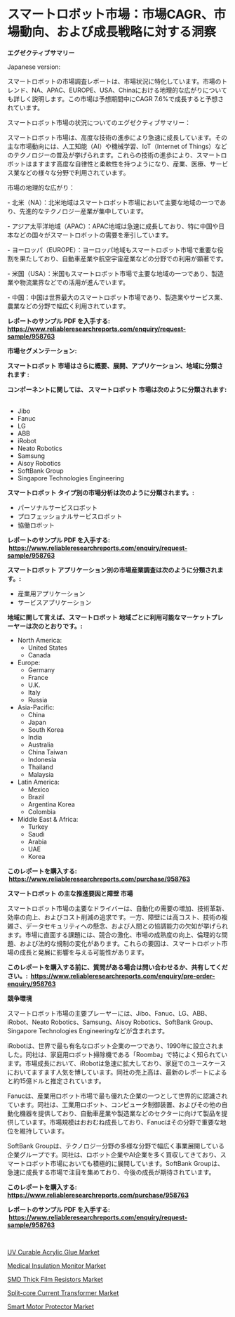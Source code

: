 <p><h1>スマートロボット市場：市場CAGR、市場動向、および成長戦略に対する洞察</h1></p><p><strong>エグゼクティブサマリー</strong></p>
<p><p>Japanese version:</p><p>スマートロボットの市場調査レポートは、市場状況に特化しています。市場のトレンド、NA、APAC、EUROPE、USA、Chinaにおける地理的な広がりについても詳しく説明します。この市場は予想期間中にCAGR 7.6%で成長すると予想されています。</p><p>スマートロボット市場の状況についてのエグゼクティブサマリー：</p><p>スマートロボット市場は、高度な技術の進歩により急速に成長しています。その主な市場動向には、人工知能（AI）や機械学習、IoT（Internet of Things）などのテクノロジーの普及が挙げられます。これらの技術の進歩により、スマートロボットはますます高度な自律性と柔軟性を持つようになり、産業、医療、サービス業などの様々な分野で利用されています。</p><p>市場の地理的な広がり：</p><p>- 北米（NA）：北米地域はスマートロボット市場において主要な地域の一つであり、先進的なテクノロジー産業が集中しています。</p><p>- アジア太平洋地域（APAC）：APAC地域は急速に成長しており、特に中国や日本などの国々がスマートロボットの需要を牽引しています。</p><p>- ヨーロッパ（EUROPE）：ヨーロッパ地域もスマートロボット市場で重要な役割を果たしており、自動車産業や航空宇宙産業などの分野での利用が顕著です。</p><p>- 米国（USA）：米国もスマートロボット市場で主要な地域の一つであり、製造業や物流業界などでの活用が進んでいます。</p><p>- 中国：中国は世界最大のスマートロボット市場であり、製造業やサービス業、農業などの分野で幅広く利用されています。</p></p>
<p><strong>レポートのサンプル PDF を入手する: <a href="https://www.reliableresearchreports.com/enquiry/request-sample/958763">https://www.reliableresearchreports.com/enquiry/request-sample/958763</a></strong></p>
<p><strong>市場セグメンテーション:</strong></p>
<p><strong> スマートロボット 市場はさらに概要、展開、アプリケーション、地域に分類されます :</strong></p>
<p><strong>コンポーネントに関しては、 スマートロボット 市場は次のように分類されます: &nbsp;</strong></p>
<p><ul><li>Jibo</li><li>Fanuc</li><li>LG</li><li>ABB</li><li>iRobot</li><li>Neato Robotics</li><li>Samsung</li><li>Aisoy Robotics</li><li>SoftBank Group</li><li>Singapore Technologies Engineering</li></ul></p>
<p><strong> スマートロボット タイプ別の市場分析は次のように分類されます。:</strong></p>
<p><ul><li>パーソナルサービスロボット</li><li>プロフェッショナルサービスロボット</li><li>協働ロボット</li></ul></p>
<p><strong>レポートのサンプル PDF を入手する: &nbsp;<a href="https://www.reliableresearchreports.com/enquiry/request-sample/958763">https://www.reliableresearchreports.com/enquiry/request-sample/958763</a></strong></p>
<p><strong> スマートロボット アプリケーション別の市場産業調査は次のように分類されます。:</strong></p>
<p><ul><li>産業用アプリケーション</li><li>サービスアプリケーション</li></ul></p>
<p><strong>地域に関して言えば、スマートロボット 地域ごとに利用可能なマーケットプレーヤーは次のとおりです。:</strong></p>
<p><ul>
    <li>
        North America:
        <ul>
            <li>United States</li>
            <li>Canada</li>
        </ul>
    </li>
    <li>
        Europe:
        <ul>
            <li>Germany</li>
            <li>France</li>
            <li>U.K.</li>
            <li>Italy</li>
            <li>Russia</li>
        </ul>
    </li>
    <li>
        Asia-Pacific:
        <ul>
            <li>China</li>
            <li>Japan</li>
            <li>South Korea</li>
            <li>India</li>
            <li>Australia</li>
            <li>China Taiwan</li>
            <li>Indonesia</li>
            <li>Thailand</li>
            <li>Malaysia</li>
        </ul>
    </li>
    <li>
        Latin America:
        <ul>
            <li>Mexico</li>
            <li>Brazil</li>
            <li>Argentina Korea</li>
            <li>Colombia</li>
        </ul>
    </li>
    <li>
        Middle East & Africa:
        <ul>
            <li>Turkey</li>
            <li>Saudi</li>
            <li>Arabia</li>
            <li>UAE</li>
            <li>Korea</li>
        </ul>
    </li>
    </ul></p>
<p><strong>このレポートを購入する: &nbsp;<a href="https://www.reliableresearchreports.com/purchase/958763">https://www.reliableresearchreports.com/purchase/958763</a></strong></p>
<p><strong>スマートロボット の主な推進要因と障壁 市場</strong></p>
<p><p>スマートロボット市場の主要なドライバーは、自動化の需要の増加、技術革新、効率の向上、およびコスト削減の追求です。一方、障壁には高コスト、技術の複雑さ、データセキュリティへの懸念、および人間との協調能力の欠如が挙げられます。市場に直面する課題には、競合の激化、市場の成熟度の向上、倫理的な問題、および法的な規制の変化があります。これらの要因は、スマートロボット市場の成長と発展に影響を与える可能性があります。</p></p>
<p><strong>このレポートを購入する前に、質問がある場合は問い合わせるか、共有してください。:&nbsp; <a href="https://www.reliableresearchreports.com/enquiry/pre-order-enquiry/958763">https://www.reliableresearchreports.com/enquiry/pre-order-enquiry/958763</a></strong></p>
<p><strong>競争環境</strong></p>
<p><p>スマートロボット市場の主要プレーヤーには、Jibo、Fanuc、LG、ABB、iRobot、Neato Robotics、Samsung、Aisoy Robotics、SoftBank Group、Singapore Technologies Engineeringなどが含まれます。</p><p>iRobotは、世界で最も有名なロボット企業の一つであり、1990年に設立されました。同社は、家庭用ロボット掃除機である「Roomba」で特によく知られています。市場成長において、iRobotは急速に拡大しており、家庭でのユースケースにおいてますます人気を博しています。同社の売上高は、最新のレポートによると約15億ドルと推定されています。</p><p>Fanucは、産業用ロボット市場で最も優れた企業の一つとして世界的に認識されています。同社は、工業用ロボット、コンピュータ制御装置、およびその他の自動化機器を提供しており、自動車産業や製造業などのセクターに向けて製品を提供しています。市場規模はおおむね成長しており、Fanucはその分野で重要な地位を維持しています。</p><p>SoftBank Groupは、テクノロジー分野の多様な分野で幅広く事業展開している企業グループです。同社は、ロボット企業やAI企業を多く買収してきており、スマートロボット市場においても積極的に展開しています。SoftBank Groupは、急速に成長する市場で注目を集めており、今後の成長が期待されています。</p></p>
<p><strong>このレポートを購入する: &nbsp; <a href="https://www.reliableresearchreports.com/purchase/958763">https://www.reliableresearchreports.com/purchase/958763</a></strong></p>
<p><strong>レポートのサンプル PDF を入手する: &nbsp;<a href="https://www.reliableresearchreports.com/enquiry/request-sample/958763">https://www.reliableresearchreports.com/enquiry/request-sample/958763</a></strong><strong></strong></p>
<p>&nbsp;</p>
<p><p><a href="https://view.publitas.com/reportprime-1/decoding-the-uv-curable-acrylic-glue-market-a-deep-dive-into-the-latest-market-trends-market-segmentation-and-competitive-analysis/">UV Curable Acrylic Glue Market</a></p><p><a href="https://valiant-lunge-8fe.notion.site/Medical-Insulation-Monitor-Market-Size-Market-Trends-and-Growth-Outlook-forecasted-for-period-from-0407a2d7a966476382fe918dfd314600">Medical Insulation Monitor Market</a></p><p><a href="https://view.publitas.com/reportprime-1/smd-thick-film-resistors-market-size-growth-outlook-from-2024-to-2031-projecting-at-markets-trends-analysis-by-application-regional-outlook-and-revenue/">SMD Thick Film Resistors Market</a></p><p><a href="https://picayune-night-cbd.notion.site/Split-core-Current-Transformer-Market-Size-Reflecting-a-Forecast-Till-2031-Market-By-Type-By-Appli-de5f69349c324ad38c2dad538a94a8e6">Split-core Current Transformer Market</a></p><p><a href="https://artistic-helicopter-ca9.notion.site/Smart-Motor-Protector-Market-Research-Report-Provides-Critical-Insights-that-can-help-Shape-Business-9320c02f50054d198ee9a96feeb75812">Smart Motor Protector Market</a></p></p>